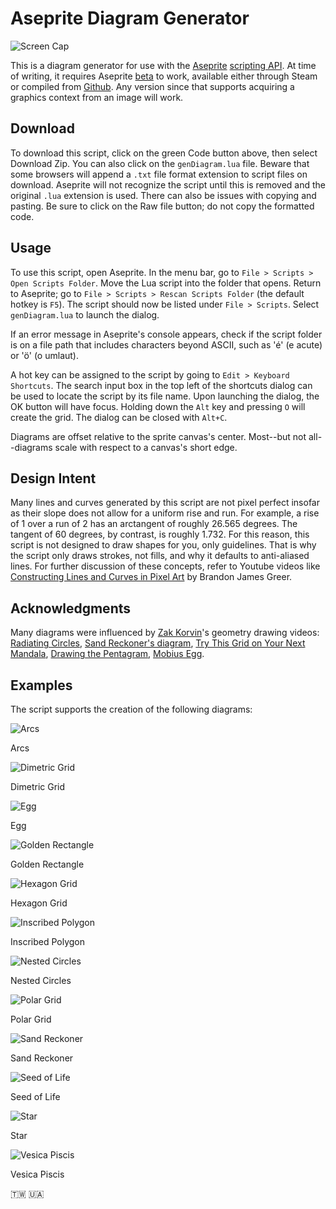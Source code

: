 # Aseprite Diagram Generator

![Screen Cap](screenCap.png)

This is a diagram generator for use with the [Aseprite](https://www.aseprite.org/) [scripting API](https://github.com/aseprite/api). At time of writing, it requires Aseprite [beta](https://aseprite.org/beta) to work, available either through Steam or compiled from [Github](https://github.com/aseprite/aseprite/tree/beta). Any version since that supports acquiring a graphics context from an image will work.

## Download

To download this script, click on the green Code button above, then select Download Zip. You can also click on the `genDiagram.lua` file. Beware that some browsers will append a `.txt` file format extension to script files on download. Aseprite will not recognize the script until this is removed and the original `.lua` extension is used. There can also be issues with copying and pasting. Be sure to click on the Raw file button; do not copy the formatted code.

## Usage

To use this script, open Aseprite. In the menu bar, go to `File > Scripts > Open Scripts Folder`. Move the Lua script into the folder that opens. Return to Aseprite; go to `File > Scripts > Rescan Scripts Folder` (the default hotkey is `F5`). The script should now be listed under `File > Scripts`. Select `genDiagram.lua` to launch the dialog.

If an error message in Aseprite's console appears, check if the script folder is on a file path that includes characters beyond ASCII, such as 'é' (e acute) or 'ö' (o umlaut).

A hot key can be assigned to the script by going to `Edit > Keyboard Shortcuts`. The search input box in the top left of the shortcuts dialog can be used to locate the script by its file name. Upon launching the dialog, the OK button will have focus. Holding down the `Alt` key and pressing `O` will create the grid. The dialog can be closed with `Alt+C`.

Diagrams are offset relative to the sprite canvas's center. Most--but not all--diagrams scale with respect to a canvas's short edge.

## Design Intent

Many lines and curves generated by this script are not pixel perfect insofar as their slope does not allow for a uniform rise and run. For example, a rise of 1 over a run of 2 has an arctangent of roughly 26.565 degrees. The tangent of 60 degrees, by contrast, is roughly 1.732. For this reason, this script is not designed to draw shapes for you, only guidelines. That is why the script only draws strokes, not fills, and why it defaults to anti-aliased lines. For further discussion of these concepts, refer to Youtube videos like [Constructing Lines and Curves in Pixel Art](https://www.youtube.com/watch?v=ye21r27kN9I) by Brandon James Greer.

## Acknowledgments

Many diagrams were influenced by [Zak Korvin](https://www.youtube.com/@ZKorvin)'s geometry drawing videos: [Radiating Circles](https://www.youtube.com/watch?v=zULrMqzxZ1I), [Sand Reckoner's diagram](https://www.youtube.com/watch?v=4cG9RahEpvM), [Try This Grid on Your Next Mandala](https://www.youtube.com/watch?v=vF1Y1avXjF8), [Drawing the Pentagram](https://www.youtube.com/watch?v=BYz08m1HfVw), [Mobius Egg](https://www.youtube.com/watch?v=pQt-wtjOH-E).

## Examples

The script supports the creation of the following diagrams:

![Arcs](arcs.png)

Arcs

![Dimetric Grid](dimetricGrid.png)

Dimetric Grid

![Egg](egg.png)

Egg

![Golden Rectangle](goldenRect.png)

Golden Rectangle

![Hexagon Grid](hexGrid.png)

Hexagon Grid

![Inscribed Polygon](inscribedPoly.png)

Inscribed Polygon

![Nested Circles](nestedCircles.png)

Nested Circles

![Polar Grid](polarGrid.png)

Polar Grid

![Sand Reckoner](sandReckoner.png)

Sand Reckoner

![Seed of Life](seedOfLife.png)

Seed of Life

![Star](star.png)

Star

![Vesica Piscis](vesicaPiscis.png)

Vesica Piscis

🇹🇼 🇺🇦
